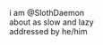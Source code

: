 i am @SlothDaemon  
about as slow and lazy  
addressed by he/him  

<!---
SlothDaemon/SlothDaemon is a ✨ special ✨ repository because its `README.md` (this file) appears on your GitHub profile.
You can click the Preview link to take a look at your changes.
--->
